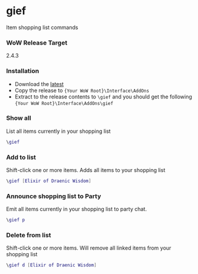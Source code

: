 # gief
Item shopping list commands

### WoW Release Target
2.4.3

### Installation
- Download the [latest](https://github.com/deanhannigan/gief/releases/latest/download/gief.zip)
- Copy the release to `{Your WoW Root}\Interface\AddOns`
- Extract to the release contents to `\gief` and you should get the following `{Your WoW Root}\Interface\AddOns\gief`

### Show all
List all items currently in your shopping list
```lua
\gief
```

### Add to list
Shift-click one or more items. Adds all items to your shopping list
```lua
\gief [Elixir of Draenic Wisdom]
```

### Announce shopping list to Party
Emit all items currently in your shopping list to party chat.
```lua
\gief p
```

### Delete from list
Shift-click one or more items. Will remove all linked items from your shopping list
```lua
\gief d [Elixir of Draenic Wisdom]
```
